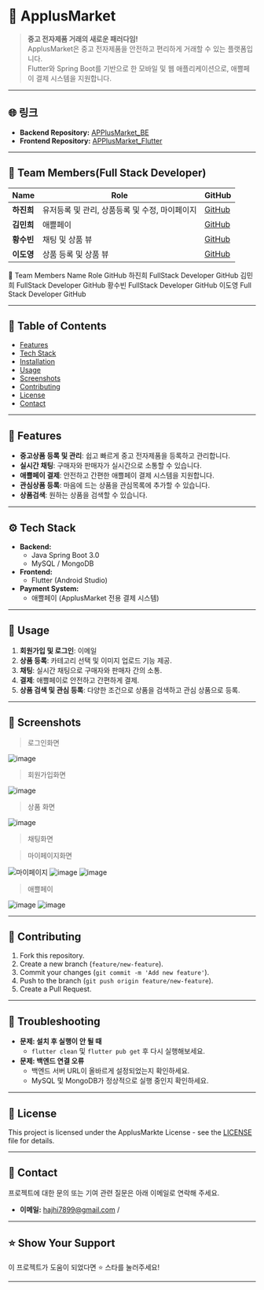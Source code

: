 
# 📱 ApplusMarket

> **중고 전자제품 거래의 새로운 패러다임!**  
> ApplusMarket은 중고 전자제품을 안전하고 편리하게 거래할 수 있는 플랫폼입니다.  
> Flutter와 Spring Boot를 기반으로 한 모바일 및 웹 애플리케이션으로, 애쁠페이 결제 시스템을 지원합니다.

---

## 🌐 링크
- **Backend Repository:** [APPlusMarket_BE](https://github.com/jin123346/APPlusMarket_BE)
- **Frontend Repository:** [APPlusMarket_Flutter](https://github.com/jin123346/APPlusMarket_Flutter)

---


## 👥 Team Members(Full Stack Developer)
| Name           | Role                  | GitHub                           |
| -------------- | --------------------- | --------------------------------- |
| **하진희**      | 유저등록 및 관리, 상품등록 및 수정, 마이페이지 | [GitHub](https://github.com/jin123346) |
| **김민희**      | 애쁠페이   | [GitHub](https://github.com/minhi0449) |
| **황수빈**      | 채팅 및 상품 뷰    | [GitHub](https://github.com/subin3578) |
| **이도영**      | 상품 등록 및 상품 뷰   | [GitHub](https://github.com/DoyoungLee9720) |


👥 Team Members
Name	Role	GitHub
하진희	FullStack Developer	GitHub
김민희	FullStack Developer	GitHub
황수빈	FullStack Developer	GitHub
이도영	Full Stack Developer	GitHub


---


## 📑 Table of Contents
- [Features](#-features)
- [Tech Stack](#-tech-stack)
- [Installation](#-installation)
- [Usage](#-usage)
- [Screenshots](#-screenshots)
- [Contributing](#-contributing)
- [License](#-license)
- [Contact](#-contact)

---

## 🚀 Features
- **중고상품 등록 및 관리**: 쉽고 빠르게 중고 전자제품을 등록하고 관리합니다.
- **실시간 채팅**: 구매자와 판매자가 실시간으로 소통할 수 있습니다.
- **애쁠페이 결제**: 안전하고 간편한 애쁠페이 결제 시스템을 지원합니다.
- **관심상품 등록**: 마음에 드는 상품을 관심목록에 추가할 수 있습니다.
- **상품검색**: 원하는 상품을 검색할 수 있습니다.

---

## ⚙️ Tech Stack
- **Backend:**
  - Java Spring Boot 3.0
  - MySQL / MongoDB
- **Frontend:**
  - Flutter (Android Studio)
- **Payment System:**
  - 애쁠페이 (ApplusMarket 전용 결제 시스템)
---

## 📝 Usage
1. **회원가입 및 로그인**: 이메일
2. **상품 등록**: 카테고리 선택 및 이미지 업로드 기능 제공.
3. **채팅**: 실시간 채팅으로 구매자와 판매자 간의 소통.
4. **결제**: 애쁠페이로 안전하고 간편하게 결제.
5. **상품 검색 및 관심 등록**: 다양한 조건으로 상품을 검색하고 관심 상품으로 등록.

---

## 📸 Screenshots
> 로그인화면

![image](https://github.com/user-attachments/assets/bfe243bc-43aa-4a98-89f6-5549b6c143b2)

> 회원가입화면

 ![image](https://github.com/user-attachments/assets/1cbfe47d-b420-446d-b752-19bb3dd147ef)

> 상품 화면


![image](https://github.com/user-attachments/assets/3264bcfb-e2c4-4293-b908-114fd3a3eebc)

> 채팅화면


> 마이페이지화면

![마이페이지](https://github.com/user-attachments/assets/c5b88f1a-f627-499f-8469-0079ebedaac2)
![image](https://github.com/user-attachments/assets/b907027d-125a-451e-be36-e132f49fc2c6)
![image](https://github.com/user-attachments/assets/196116f3-5711-491c-bc79-798f2d38b604)


> 애쁠페이

![image](https://github.com/user-attachments/assets/b479dd0b-1832-4afc-b522-233c363daa05)
![image](https://github.com/user-attachments/assets/b4f7c6c5-0cbb-40c6-9316-18ecd2581db0)


---

## 🤝 Contributing
1. Fork this repository.
2. Create a new branch (`feature/new-feature`).
3. Commit your changes (`git commit -m 'Add new feature'`).
4. Push to the branch (`git push origin feature/new-feature`).
5. Create a Pull Request.

---

## 🐞 Troubleshooting
- **문제: 설치 후 실행이 안 될 때**
  - `flutter clean` 및 `flutter pub get` 후 다시 실행해보세요.
- **문제: 백엔드 연결 오류**
  - 백엔드 서버 URL이 올바르게 설정되었는지 확인하세요.
  - MySQL 및 MongoDB가 정상적으로 실행 중인지 확인하세요.

---

## 📜 License
This project is licensed under the ApplusMarkte License - see the [LICENSE](./LICENSE) file for details.

---

## 📧 Contact
프로젝트에 대한 문의 또는 기여 관련 질문은 아래 이메일로 연락해 주세요.
- **이메일:** hajhi7899@gmail.com / 

---

## ⭐️ Show Your Support
이 프로젝트가 도움이 되었다면 ⭐️ 스타를 눌러주세요!

---
